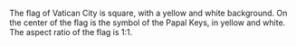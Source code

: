 The flag of Vatican City is square, with a yellow and white background. On the center of the flag is the symbol of the Papal Keys, in yellow and white. The aspect ratio of the flag is 1:1.